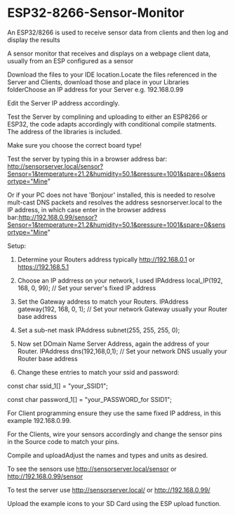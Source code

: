 # ESP32-8266-Sensor-Monitor
An ESP32/8266 is used to receive sensor data from clients and then log and display the results

A sensor monitor that receives and displays on a webpage client data, usually from an ESP configured as a sensor

Download the files to your IDE location.Locate the files referenced in the Server and Clients, download those and place in your Libraries folderChoose an IP address for your Server e.g. 192.168.0.99

Edit the Server IP address accordingly.

Test the Server by complining and uploading to either an ESP8266 or ESP32, the code adapts accordingly with conditional compile statments. The address of the libraries is included.

Make sure you choose the correct board type!

Test the server by typing this in a browser address bar: http://sensorserver.local/sensor?Sensor=1&temperature=21.2&humidity=50.1&pressure=1001&spare=0&sensortype="Mine"

Or if your PC does not have 'Bonjour' installed, this is needed to resolve mult-cast DNS packets and resolves the address sesnorserver.local to the IP address, in which case enter in the browser address bar:http://192.168.0.99/sensor?Sensor=1&temperature=21.2&humidity=50.1&pressure=1001&spare=0&sensortype="Mine"

Setup:

1. Determine your Routers address typically http://192.168.0.1 or https://192.168.5.1

2. Choose an IP addrress on your network, I used IPAddress local_IP(192, 168, 0, 99); // Set your server's fixed IP address

3. Set the Gateway address to match your Routers. IPAddress gateway(192, 168, 0, 1);  // Set your network Gateway usually your Router base address

4. Set a sub-net mask IPAddress subnet(255, 255, 255, 0); 

5. Now set DOmain Name Server Address, again the address of your Router. IPAddress dns(192,168,0,1); // Set your network DNS usually your Router base address

6. Change these entries to match your ssid and password:

const char ssid_1[]     = "your_SSID1";

const char password_1[] = "your_PASSWORD_for SSID1";

For Client programming ensure they use the same fixed IP address, in this example 192.168.0.99.

For the Clients, wire your sensors accordingly and change the sensor pins in the Source code to match your pins.

Compile and uploadAdjust the names and types and units as desired.

To see the sensors use http://sensorserver.local/sensor or http://192.168.0.99/sensor

To test the server use http://sensorserver.local/ or http://192.168.0.99/

Upload the example icons to your SD Card using the ESP upload function.
